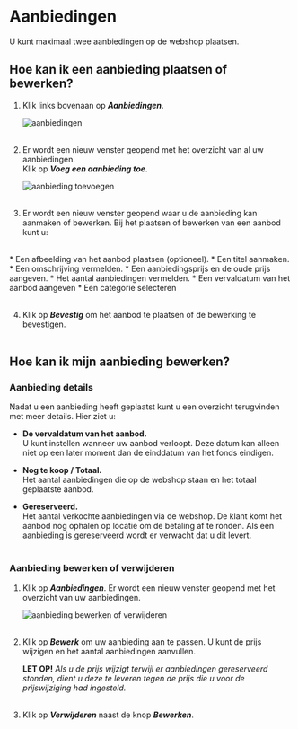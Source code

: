 # Aanbiedingen

U kunt maximaal twee aanbiedingen op de webshop plaatsen.

## Hoe kan ik een aanbieding plaatsen of bewerken?

1.  Klik links bovenaan op **_Aanbiedingen_**.

    <img src="https://raw.githubusercontent.com/teamforus/manuals/master/img/manual-aanbieder-aanbiedingen.png" alt="aanbiedingen"  style="max-width:300px">
    <br />&nbsp;

2.  Er wordt een nieuw venster geopend met het overzicht van al uw aanbiedingen.<br>
Klik op **_Voeg een aanbieding toe_**.

    <img src="https://raw.githubusercontent.com/teamforus/manuals/master/img/manual-aanbieder-aanbieding-toevoegen.png" alt="aanbieding toevoegen" style="max-width:500px">
    <br />&nbsp;

3.  Er wordt een nieuw venster geopend waar u de aanbieding kan aanmaken of bewerken. Bij het plaatsen of bewerken van een aanbod kunt u:
<br />
    * Een afbeelding van het aanbod plaatsen (optioneel).    
    * Een titel aanmaken.
    * Een omschrijving vermelden.
    * Een aanbiedingsprijs en de oude prijs aangeven.
    * Het aantal aanbiedingen vermelden.
    * Een vervaldatum van het aanbod aangeven
    * Een categorie selecteren
    <br />&nbsp;

4.  Klik op **_Bevestig_** om het aanbod te plaatsen of de bewerking te bevestigen.
<br />&nbsp;

## Hoe kan ik mijn aanbieding bewerken?

### Aanbieding details
Nadat u een aanbieding heeft geplaatst kunt u een overzicht terugvinden met meer details. Hier ziet u:

*  **De vervaldatum van het aanbod.**<br />
U kunt instellen wanneer uw aanbod verloopt. Deze datum kan alleen niet op een later moment dan de einddatum van het fonds eindigen.

*  **Nog te koop / Totaal.** <br />
Het aantal aanbiedingen die op de webshop staan en het totaal geplaatste aanbod.

*  **Gereserveerd.**<br />
Het aantal verkochte aanbiedingen via de webshop. De klant komt het aanbod nog ophalen op locatie  om de betaling af te ronden. Als een aanbieding is gereserveerd wordt er verwacht dat u dit levert.
<br />&nbsp;

### Aanbieding bewerken of verwijderen

1.  Klik op **_Aanbiedingen_**. Er wordt een nieuw venster geopend met het overzicht van uw aanbiedingen.

    <img src="https://raw.githubusercontent.com/teamforus/manuals/master/img/manual-aanbieder-aanbieding-bewerken.png" alt="aanbieding bewerken of verwijderen" style="max-width:500px">
    <br />&nbsp;

2.  Klik op **_Bewerk_** om uw aanbieding aan te passen. U kunt de prijs wijzigen en het aantal aanbiedingen aanvullen.

    **LET OP!** _Als u de prijs wijzigt terwijl er aanbiedingen gereserveerd stonden, dient u deze te leveren tegen de prijs die u voor de prijswijziging had ingesteld._
    <br />&nbsp;

3.  Klik op **_Verwijderen_** naast de knop **_Bewerken_**.
&nbsp;
